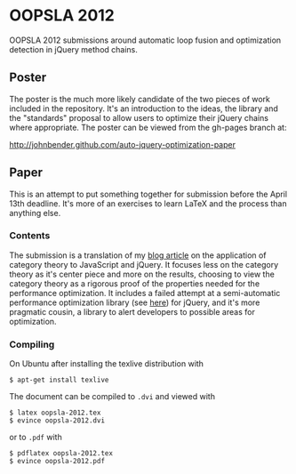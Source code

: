 # OOPSLA 2012

OOPSLA 2012 submissions around automatic loop fusion and optimization detection in jQuery method chains.

## Poster

The poster is the much more likely candidate of the two pieces of work included in the repository. It's an introduction to the ideas, the library and the "standards" proposal to allow users to optimize their jQuery chains where appropriate. The poster can be viewed from the gh-pages branch at:

http://johnbender.github.com/auto-jquery-optimization-paper

## Paper

This is an attempt to put something together for submission before the April 13th deadline. It's more of an exercises to learn LaTeX and the process than anything else.

### Contents

The submission is a translation of my [blog article](http://johnbender.us/2012/02/29/faster-javascript-through-category-theory/) on the application of category theory to JavaScript and jQuery. It focuses less on the category theory as it's center piece and more on the results, choosing to view the category theory as a rigorous proof of the properties needed for the performance optimization. It includes a failed attempt at a semi-automatic performance optimization library (see [here](/johnbender/jquery-lazy-proxy)) for jQuery, and it's more pragmatic cousin, a library to alert developers to possible areas for optimization.

### Compiling

On Ubuntu after installing the texlive distribution with

    $ apt-get install texlive

The document can be compiled to `.dvi` and viewed with

    $ latex oopsla-2012.tex
    $ evince oopsla-2012.dvi

or to `.pdf` with

    $ pdflatex oopsla-2012.tex
    $ evince oopsla-2012.pdf
